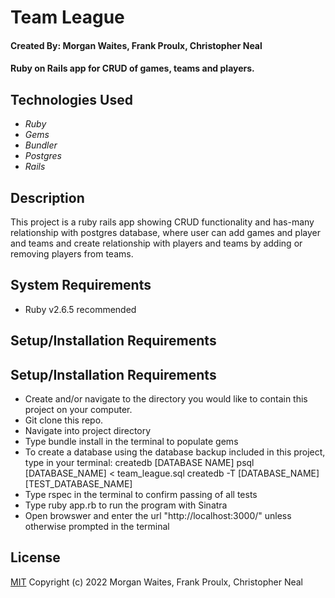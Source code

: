 # Team League

#### Created By: Morgan Waites, Frank Proulx, Christopher Neal

#### Ruby on Rails app for CRUD of games, teams and players.

## Technologies Used

* _Ruby_
* _Gems_
* _Bundler_
* _Postgres_
* _Rails_


## Description

This project is a ruby rails app showing CRUD functionality and has-many relationship with postgres database, where user can add games and player and teams and create relationship with players and teams by adding or removing players from teams.

## System Requirements

* Ruby v2.6.5 recommended

## Setup/Installation Requirements

## Setup/Installation Requirements

* Create and/or navigate to the directory you would like to contain this project on your computer.
* Git clone this repo.
* Navigate into project directory 
* Type bundle install in the terminal to populate gems
* To create a database using the database backup included in this project, type in your terminal: 
      createdb [DATABASE NAME] 
      psql [DATABASE_NAME] < team_league.sql
      createdb -T [DATABASE_NAME] [TEST_DATABASE_NAME]
* Type rspec in the terminal to confirm passing of all tests  
* Type ruby app.rb to run the program with Sinatra
* Open browswer and enter the url "http://localhost:3000/" unless otherwise prompted in the terminal

## License

[MIT](https://opensource.org/licenses/MIT) Copyright (c) 2022 Morgan Waites, Frank Proulx, Christopher Neal
